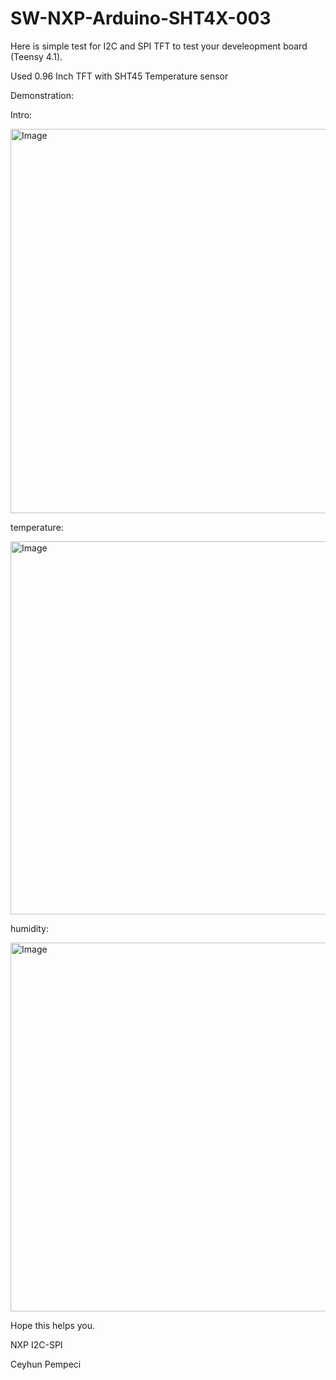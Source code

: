 # SW-NXP-Arduino-SHT4X-003

Here is simple test for I2C and SPI TFT to test your develeopment board (Teensy 4.1).

Used 0.96 Inch TFT with SHT45 Temperature sensor

Demonstration:

Intro:

<img width="615" alt="Image" src="https://github.com/user-attachments/assets/32809fe6-2c17-4fb4-86a2-ca27683eb002" />

temperature:

<img width="597" alt="Image" src="https://github.com/user-attachments/assets/220a67f2-4835-4625-b659-3f9e3a4c2e65" />


humidity:

<img width="590" alt="Image" src="https://github.com/user-attachments/assets/87182fff-7519-4122-bd77-c70167140166" />

Hope this helps you.

NXP I2C-SPI

Ceyhun Pempeci
